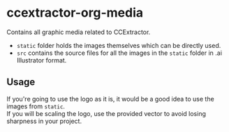 # ccextractor-org-media
Contains all graphic media related to CCExtractor.
- ```static``` folder holds the images themselves which can be directly used.
- ```src``` contains the source files for all the images in the ```static``` folder in .ai Illustrator format.
## Usage
If you're going to use the logo as it is, it would be a good idea to use the images from ```static```. <br>
If you will be scaling the logo, use the provided vector to avoid losing sharpness in your project.

